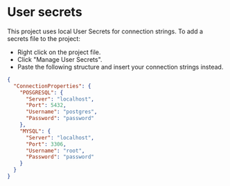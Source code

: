 ﻿# User secrets
This project uses local User Secrets for connection strings.
To add a secrets file to the project:
* Right click on the project file.
* Click "Manage User Secrets".
* Paste the following structure and insert your connection strings instead.

```json
{
  "ConnectionProperties": {
    "POSGRESQL": {
      "Server": "localhost",
      "Port": 5432,
      "Username": "postgres",
      "Password": "password"
    },
    "MYSQL": {
      "Server": "localhost",
      "Port": 3306,
      "Username": "root",
      "Password": "password"
    }
  }
}
```